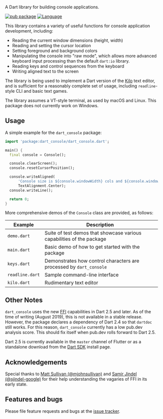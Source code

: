 A Dart library for building console applications.

[![pub package](https://img.shields.io/pub/v/dart_console.svg)](https://pub.dev/packages/dart_console)
[![Language](https://img.shields.io/badge/language-Dart-blue.svg)](https://dart.dev)

This library contains a variety of useful functions for console application
development, including:

- Reading the current window dimensions (height, width)
- Reading and setting the cursor location
- Setting foreground and background colors
- Manipulating the console into "raw mode", which allows more advanced
  keyboard input processing than the default `dart:io` library.
- Reading keys and control sequences from the keyboard
- Writing aligned text to the screen

The library is being used to implement a Dart version of the [Kilo][kilo] text
editor, and is sufficient for a reasonably complete set of usage, including
`readline`-style CLI and basic text games.

The library assumes a VT-style terminal, as used by macOS and Linux. This
package does not currently work on Windows.

## Usage

A simple example for the `dart_console` package:

```dart
import 'package:dart_console/dart_console.dart';

main() {
  final console = Console();

  console.clearScreen();
  console.resetCursorPosition();

  console.writeAligned(
      'Console size is ${console.windowWidth} cols and ${console.windowHeight} rows.',
      TextAlignment.Center);
  console.writeLine();

  return 0;
}
```

More comprehensive demos of the `Console` class are provided, as follows:

| Example | Description |
| ---- | ---- |
| `demo.dart` | Suite of test demos that showcase various capabilities of the package |
| `main.dart` | Basic demo of how to get started with the package |
| `keys.dart` | Demonstrates how control characters are processed by `dart_console` |
| `readline.dart` | Sample command-line interface |
| `kilo.dart` | Rudimentary text editor |

## Other Notes

`dart_console` uses the new [FFI][FFI] capabilities in Dart 2.5 and later. As of
the time of writing (August 2019), this is not available in a stable release.
However, the package declares a dependency of Dart 2.4 so that `dartdoc` still
works. For this reason, `dart_console` currently has a low pub.dev analysis
score. This should fix itself when pub.dev rolls forward to Dart 2.5.

Dart 2.5 is currently available in the `master` channel of Flutter or as a
standalone download from the [Dart SDK][dart] install page.

## Acknowledgements

Special thanks to [Matt Sullivan (@mjohnsullivan)][@mjohnsullivan] and
[Samir Jindel (@sjindel-google)][@sjindel-google] for their help understanding
the vagaries of FFI in its early state.

## Features and bugs

Please file feature requests and bugs at the [issue tracker][tracker].

[kilo]: https://github.com/antirez/kilo
[dart_kilo]: https://github.com/timsneath/dart_kilo
[FFI]: https://dart.dev/server/c-interop
[tracker]: https://github.com/timsneath/dart_console/issues
[@mjohnsullivan]: https://github.com/mjohnsullivan
[@sjindel-google]: https://github.com/sjindel-google
[dart]: https://dart.dev/get-dart
